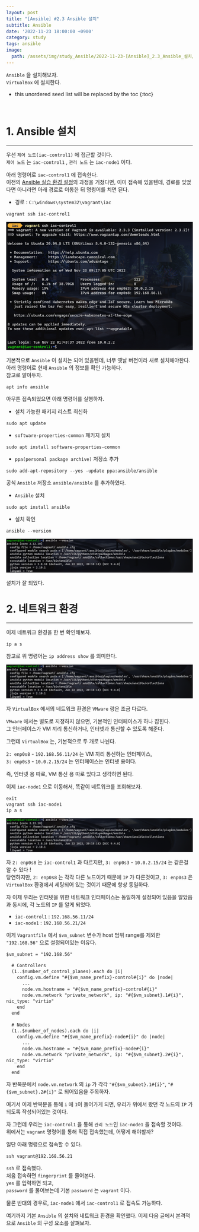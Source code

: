 ```yaml
---
layout: post
title: "[Ansible] #2.3 Ansible 설치"
subtitle: Ansible
date: '2022-11-23 18:00:00 +0900'
category: study
tags: ansible
image:
  path: /assets/img/study_Ansible/2022-11-23-[Ansible]_2.3_Ansible_설치/logo.png
---
```


`Ansible` 을 설치해보자.<br>
`VirtualBox` 에 설치한다.
<!--more-->

* this unordered seed list will be replaced by the toc
{:toc}

<br>

# 1. Ansible 설치
---

우선 `제어 노드(iac-control1)` 에 접근할 것이다.<br>
`제어 노드` 는 `iac-control1` , `관리 노드` 는 `iac-node1` 이다.<br>

아래 명령어로 `iac-control1` 에 접속한다.<br>
이전의 [Ansible 실습 환경 설정](https://heoj10272.github.io/study/Ansible-_Ansible_%EC%8B%A4%EC%8A%B5_%ED%99%98%EA%B2%BD_%EC%84%A4%EC%A0%95.html)의 과정을 거쳤다면, 이미 접속해 있을텐데, 경로를 잊었다면 아니라면 아래 경로로 이동한 뒤 명령어를 치면 된다.<br>

* 경로 : `C:\windows\system32\vagrant\iac`

```shell
vagrant ssh iac-control1
```

![1](/assets/img/study_Ansible/2022-11-23-[Ansible]_2.3_Ansible_설치/1.png)

기본적으로 `Ansible` 이 설치는 되어 있을텐데, 너무 옛날 버전이라 새로 설치해야한다.
<br>
아래 명령어로 현재 `Ansible` 의 정보를 확인 가능하다.<br>
참고로 알아두자.<br>

```shell
apt info ansible
```

아무튼 접속되었으면 아래 명령어를 실행하자.<br>

* 설치 가능한 패키지 리스트 최신화
```shell
sudo apt update
```

* `software-properties-common` 패키지 설치
```shell
sudo apt install software-properties-common
```

* `ppa(personal package archive)` 저장소 추가
```shell
sudo add-apt-repository --yes -update ppa:ansible/ansible
```
공식 `Ansible` 저장소 `ansible/ansible` 를 추가하였다.

* `Ansible` 설치
```shell
sudo apt install ansible
```

* 설치 확인
```shell
ansible --version
```

![2](/assets/img/study_Ansible/2022-11-23-[Ansible]_2.3_Ansible_설치/2.png)

설치가 잘 되었다.<br>

# 2. 네트워크 환경
---

이제 네트워크 환경을 한 번 확인해보자.<br>

```shell
ip a s
```

참고로 위 명령어는 `ip address show` 를 의미한다.<br>

![3](/assets/img/study_Ansible/2022-11-23-[Ansible]_2.3_Ansible_설치/2.png)

자 `VirtualBox` 에서의 네트워크 환경은 `VMware` 랑은 조금 다르다.<br>

`VMware` 에서는 별도로 지정하지 않으면, 기본적인 인터페이스가 하나 잡힌다.<br>
그 인터페이스가 VM 끼리 통신하거나, 인터넷과 통신할 수 있도록 해준다.<br>

그런데 `VirtualBox` 는, 기본적으로 두 개로 나뉜다.

`2: enp0s8` - `192.168.56.11/24` 는 VM 끼리 통신하는 인터페이스,<br>
`3: enp0s3` - `10.0.2.15/24` 는 인터페이스는 인터넷 용이다.<br>

즉, 인터넷 용 따로, VM 통신 용 따로 있다고 생각하면 된다.

이제 `iac-node1` 으로 이동해서, 똑같이 네트워크를 조회해보자.

```Shell
exit
vagrant ssh iac-node1
ip a s
```

![3](/assets/img/study_Ansible/2022-11-23-[Ansible]_2.3_Ansible_설치/2.png)

자 `2: enp0s8` 는 `iac-control1` 과 다르지만, `3: enp0s3` - `10.0.2.15/24` 는 같은걸 알 수 있다 !<br>
당연하지만, `2: enp0s8` 는 각각 다른 노드이기 때문에 `IP` 가 다른것이고, `3: enp0s3` 은 `VirtualBox` 환경에서 세팅되어 있는 것이기 때문에 항상 동일하다.

자 이제 우리는 인터넷을 위한 네트워크 인터페이스는 동일하게 설정되어 있음을 알았음과 동시에, 각 노드의 `IP` 를 알게 되었다.

* `iac-control1` : `192.168.56.11/24`
* `iac-node1` : `192.168.56.21/24`

이게 `Vagrantfile` 에서 `$vm_subnet` 변수가 host 범위 range를 제외한 `"192.168.56"` 으로 설정되어있는 이유다.
```
$vm_subnet = "192.168.56"
```

```
  # Controllers
  (1..$number_of_control_planes).each do |i|
    config.vm.define "#{$vm_name_prefix}-control#{i}" do |node|
      ...
      node.vm.hostname = "#{$vm_name_prefix}-control#{i}"
      node.vm.network "private_network", ip: "#{$vm_subnet}.1#{i}", nic_type: "virtio"
    end
  end

  # Nodes
  (1..$number_of_nodes).each do |i|
    config.vm.define "#{$vm_name_prefix}-node#{i}" do |node|
      ...
      node.vm.hostname = "#{$vm_name_prefix}-node#{i}"
      node.vm.network "private_network", ip: "#{$vm_subnet}.2#{i}", nic_type: "virtio"
    end
  end
```

자 반복문에서 `node.vm.network` 의 `ip` 가 각각 `"#{$vm_subnet}.1#{i}"`, `"#{$vm_subnet}.2#{i}"` 로 되어있음을 주목하자.

여기서 이제 반복문을 통해 `i` 에 `1`이 들어가게 되면, 우리가 위에서 봤던 각 노드의 `IP` 가 되도록 작성되어있는 것이다.

자 그런데 우리는 `iac-control1` 을 통해 `관리 노드`인 `iac-node1` 을 접속할 것이다.<br>
위에서는 `vagrant` 명령어를 통해 직접 접속했는데, 어떻게 해야할까?<br>

일단 아래 명령으로 접속할 수 있다.<br>
```shell
ssh vagrant@192.168.56.21
```

`ssh` 로 접속했다.<br>
처음 접속하면 `fingerprint` 를 물어본다.<br>
`yes` 를 입력하면 되고,<br>
`password` 를 물어보는데 기본 `password` 는 `vagrant` 이다.

물론 반대의 경우로, `iac-node1` 에서 `iac-control1` 로 접속도 가능하다.<br>

여기까지 기본 `Ansible` 의 설치와 네트워크 환경을 확인했다.
이제 다음 글에서 본격적으로 `Ansible` 의 구성 요소를 살펴보자.<br>
